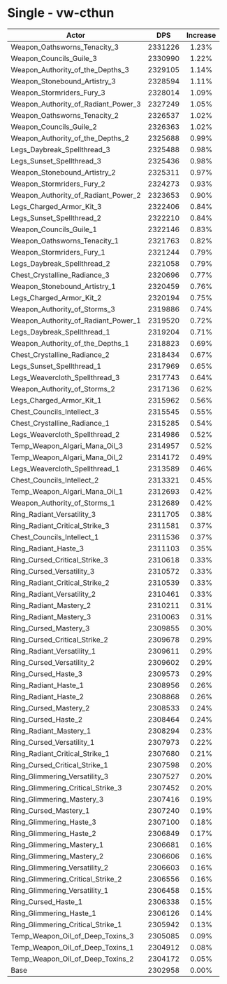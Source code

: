 # Single - vw-cthun
| Actor | DPS | Increase |
|---|:---:|:---:|
|Weapon_Oathsworns_Tenacity_3|2331226|1.23%|
|Weapon_Councils_Guile_3|2330990|1.22%|
|Weapon_Authority_of_the_Depths_3|2329105|1.14%|
|Weapon_Stonebound_Artistry_3|2328594|1.11%|
|Weapon_Stormriders_Fury_3|2328014|1.09%|
|Weapon_Authority_of_Radiant_Power_3|2327249|1.05%|
|Weapon_Oathsworns_Tenacity_2|2326537|1.02%|
|Weapon_Councils_Guile_2|2326363|1.02%|
|Weapon_Authority_of_the_Depths_2|2325688|0.99%|
|Legs_Daybreak_Spellthread_3|2325488|0.98%|
|Legs_Sunset_Spellthread_3|2325436|0.98%|
|Weapon_Stonebound_Artistry_2|2325311|0.97%|
|Weapon_Stormriders_Fury_2|2324273|0.93%|
|Weapon_Authority_of_Radiant_Power_2|2323653|0.90%|
|Legs_Charged_Armor_Kit_3|2322406|0.84%|
|Legs_Sunset_Spellthread_2|2322210|0.84%|
|Weapon_Councils_Guile_1|2322146|0.83%|
|Weapon_Oathsworns_Tenacity_1|2321763|0.82%|
|Weapon_Stormriders_Fury_1|2321244|0.79%|
|Legs_Daybreak_Spellthread_2|2321058|0.79%|
|Chest_Crystalline_Radiance_3|2320696|0.77%|
|Weapon_Stonebound_Artistry_1|2320459|0.76%|
|Legs_Charged_Armor_Kit_2|2320194|0.75%|
|Weapon_Authority_of_Storms_3|2319886|0.74%|
|Weapon_Authority_of_Radiant_Power_1|2319520|0.72%|
|Legs_Daybreak_Spellthread_1|2319204|0.71%|
|Weapon_Authority_of_the_Depths_1|2318823|0.69%|
|Chest_Crystalline_Radiance_2|2318434|0.67%|
|Legs_Sunset_Spellthread_1|2317969|0.65%|
|Legs_Weavercloth_Spellthread_3|2317743|0.64%|
|Weapon_Authority_of_Storms_2|2317136|0.62%|
|Legs_Charged_Armor_Kit_1|2315962|0.56%|
|Chest_Councils_Intellect_3|2315545|0.55%|
|Chest_Crystalline_Radiance_1|2315285|0.54%|
|Legs_Weavercloth_Spellthread_2|2314986|0.52%|
|Temp_Weapon_Algari_Mana_Oil_3|2314957|0.52%|
|Temp_Weapon_Algari_Mana_Oil_2|2314172|0.49%|
|Legs_Weavercloth_Spellthread_1|2313589|0.46%|
|Chest_Councils_Intellect_2|2313321|0.45%|
|Temp_Weapon_Algari_Mana_Oil_1|2312693|0.42%|
|Weapon_Authority_of_Storms_1|2312689|0.42%|
|Ring_Radiant_Versatility_3|2311705|0.38%|
|Ring_Radiant_Critical_Strike_3|2311581|0.37%|
|Chest_Councils_Intellect_1|2311536|0.37%|
|Ring_Radiant_Haste_3|2311103|0.35%|
|Ring_Cursed_Critical_Strike_3|2310618|0.33%|
|Ring_Cursed_Versatility_3|2310572|0.33%|
|Ring_Radiant_Critical_Strike_2|2310539|0.33%|
|Ring_Radiant_Versatility_2|2310461|0.33%|
|Ring_Radiant_Mastery_2|2310211|0.31%|
|Ring_Radiant_Mastery_3|2310063|0.31%|
|Ring_Cursed_Mastery_3|2309855|0.30%|
|Ring_Cursed_Critical_Strike_2|2309678|0.29%|
|Ring_Radiant_Versatility_1|2309611|0.29%|
|Ring_Cursed_Versatility_2|2309602|0.29%|
|Ring_Cursed_Haste_3|2309573|0.29%|
|Ring_Radiant_Haste_1|2308956|0.26%|
|Ring_Radiant_Haste_2|2308868|0.26%|
|Ring_Cursed_Mastery_2|2308533|0.24%|
|Ring_Cursed_Haste_2|2308464|0.24%|
|Ring_Radiant_Mastery_1|2308294|0.23%|
|Ring_Cursed_Versatility_1|2307973|0.22%|
|Ring_Radiant_Critical_Strike_1|2307680|0.21%|
|Ring_Cursed_Critical_Strike_1|2307598|0.20%|
|Ring_Glimmering_Versatility_3|2307527|0.20%|
|Ring_Glimmering_Critical_Strike_3|2307452|0.20%|
|Ring_Glimmering_Mastery_3|2307416|0.19%|
|Ring_Cursed_Mastery_1|2307240|0.19%|
|Ring_Glimmering_Haste_3|2307100|0.18%|
|Ring_Glimmering_Haste_2|2306849|0.17%|
|Ring_Glimmering_Mastery_1|2306681|0.16%|
|Ring_Glimmering_Mastery_2|2306606|0.16%|
|Ring_Glimmering_Versatility_2|2306603|0.16%|
|Ring_Glimmering_Critical_Strike_2|2306556|0.16%|
|Ring_Glimmering_Versatility_1|2306458|0.15%|
|Ring_Cursed_Haste_1|2306338|0.15%|
|Ring_Glimmering_Haste_1|2306126|0.14%|
|Ring_Glimmering_Critical_Strike_1|2305942|0.13%|
|Temp_Weapon_Oil_of_Deep_Toxins_3|2305085|0.09%|
|Temp_Weapon_Oil_of_Deep_Toxins_1|2304912|0.08%|
|Temp_Weapon_Oil_of_Deep_Toxins_2|2304172|0.05%|
|Base|2302958|0.00%|
